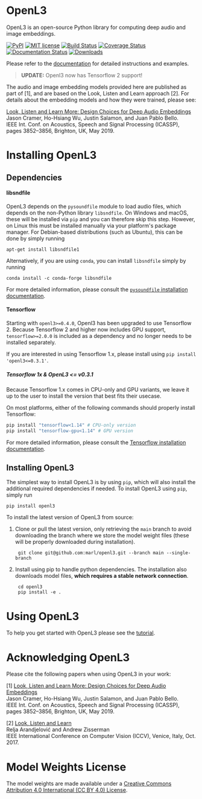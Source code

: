 # OpenL3

OpenL3 is an open-source Python library for computing deep audio and image embeddings.

[![PyPI](https://img.shields.io/badge/python-3.6%2C%203.7%2C%203.8-blue.svg)](https://pypi.python.org/pypi/openl3)
[![MIT license](https://img.shields.io/badge/License-MIT-blue.svg)](https://choosealicense.com/licenses/mit/)
[![Build Status](https://travis-ci.com/marl/openl3.svg?branch=main)](https://travis-ci.com/marl/openl3)
[![Coverage Status](https://coveralls.io/repos/github/marl/openl3/badge.svg?branch=main)](https://coveralls.io/github/marl/openl3?branch=main)
[![Documentation Status](https://readthedocs.org/projects/openl3/badge/?version=latest)](http://openl3.readthedocs.io/en/latest/?badge=latest)
[![Downloads](https://pepy.tech/badge/openl3)](https://pepy.tech/project/openl3)

Please refer to the [documentation](https://openl3.readthedocs.io/en/latest/) for detailed instructions and examples.

> **UPDATE:** Openl3 now has Tensorflow 2 support!

The audio and image embedding models provided here are published as part of [1], and are based on the Look, Listen and Learn approach [2]. For details about the embedding models and how they were trained, please see:

[Look, Listen and Learn More: Design Choices for Deep Audio Embeddings](http://www.justinsalamon.com/uploads/4/3/9/4/4394963/cramer_looklistenlearnmore_icassp_2019.pdf)<br/>
Jason Cramer, Ho-Hsiang Wu, Justin Salamon, and Juan Pablo Bello.<br/>
IEEE Int. Conf. on Acoustics, Speech and Signal Processing (ICASSP), pages 3852–3856, Brighton, UK, May 2019.


# Installing OpenL3

Dependencies
------------

#### libsndfile
OpenL3 depends on the `pysoundfile` module to load audio files, which depends on the non-Python library
``libsndfile``. On Windows and macOS, these will be installed via ``pip`` and you can therefore skip this step.
However, on Linux this must be installed manually via your platform's package manager.
For Debian-based distributions (such as Ubuntu), this can be done by simply running

    apt-get install libsndfile1

Alternatively, if you are using `conda`, you can install `libsndfile` simply by running

    conda install -c conda-forge libsndfile

For more detailed information, please consult the
[`pysoundfile` installation documentation](https://pysoundfile.readthedocs.io/en/0.9.0/#installation>).


#### Tensorflow
Starting with `openl3>=0.4.0`, Openl3 has been upgraded to use Tensorflow 2. Because Tensorflow 2 and higher now includes GPU support, `tensorflow>=2.0.0` is included as a dependency and no longer needs to be installed separately. 

If you are interested in using Tensorflow 1.x, please install using `pip install 'openl3<=0.3.1'`.

##### Tensorflow 1x & OpenL3 <= v0.3.1
Because Tensorflow 1.x comes in CPU-only and GPU variants, we leave it up to the user to install the version that best fits
their usecase.

On most platforms, either of the following commands should properly install Tensorflow:

```bash
pip install "tensorflow<1.14" # CPU-only version
pip install "tensorflow-gpu<1.14" # GPU version
```

For more detailed information, please consult the
[Tensorflow installation documentation](https://www.tensorflow.org/install/).


Installing OpenL3
-----------------
The simplest way to install OpenL3 is by using ``pip``, which will also install the additional required dependencies
if needed. To install OpenL3 using ``pip``, simply run

    pip install openl3

To install the latest version of OpenL3 from source:

1. Clone or pull the latest version, only retrieving the ``main`` branch to avoid downloading the branch where we store the model weight files (these will be properly downloaded during installation).

        git clone git@github.com:marl/openl3.git --branch main --single-branch

2. Install using pip to handle python dependencies. The installation also downloads model files, **which requires a stable network connection**.

        cd openl3
        pip install -e .

# Using OpenL3

To help you get started with OpenL3 please see the
[tutorial](http://openl3.readthedocs.io/en/latest/tutorial.html).


# Acknowledging OpenL3

Please cite the following papers when using OpenL3 in your work:

[1] [Look, Listen and Learn More: Design Choices for Deep Audio Embeddings](http://www.justinsalamon.com/uploads/4/3/9/4/4394963/cramer\_looklistenlearnmore\_icassp\_2019.pdf)<br/>
Jason Cramer, Ho-Hsiang Wu, Justin Salamon, and Juan Pablo Bello.<br/>
IEEE Int. Conf. on Acoustics, Speech and Signal Processing (ICASSP), pages 3852–3856, Brighton, UK, May 2019.

[2] [Look, Listen and Learn](http://openaccess.thecvf.com/content\_ICCV\_2017/papers/Arandjelovic\_Look\_Listen\_and\_ICCV\_2017\_paper.pdf)<br/>
Relja Arandjelović and Andrew Zisserman<br/>
IEEE International Conference on Computer Vision (ICCV), Venice, Italy, Oct. 2017.

# Model Weights License
The model weights are made available under a [Creative Commons Attribution 4.0 International (CC BY 4.0) License](https://creativecommons.org/licenses/by/4.0/).
